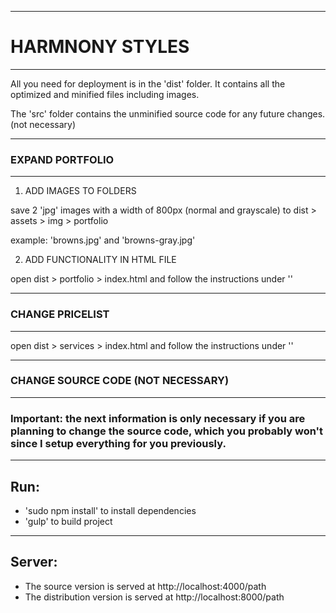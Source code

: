 -----------------
# HARMNONY STYLES  
-----------------

All you need for deployment is in the 'dist' folder. It contains all the optimized and minified files including images.

The 'src' folder contains the unminified source code for any future changes. (not necessary)

--------------------
### EXPAND PORTFOLIO
--------------------

1) ADD IMAGES TO FOLDERS

save 2 'jpg' images with a width of 800px (normal and grayscale) to
dist > assets > img > portfolio

example: 'browns.jpg' and 'browns-gray.jpg'

2) ADD FUNCTIONALITY IN HTML FILE

open 
dist > portfolio > index.html 
and follow the instructions under '<!-- ADD IMAGES -->'

--------------------
### CHANGE PRICELIST
--------------------

open 
dist > services > index.html 
and follow the instructions under '<!-- CHANGE PRICES -->'

--------------------------------------
### CHANGE SOURCE CODE (NOT NECESSARY)
--------------------------------------

### Important: the next information is only necessary if you are planning to change the source code, which you probably won't since I setup everything for you previously.

---
## Run:
* 'sudo npm install' to install dependencies
* 'gulp' to build project

---
## Server:
* The source version is served at http://localhost:4000/path
* The distribution version is served at http://localhost:8000/path
